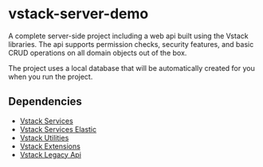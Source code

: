 # vstack-server-demo

A complete server-side project including a web api built using the Vstack libraries. The api supports permission checks, security features, and basic CRUD operations on all domain objects out of the box.

The project uses a local database that will be automatically created for you when you run the project.

## Dependencies

- [Vstack Services](https://github.com/vintage-software/vstack-services)
- [Vstack Services Elastic](https://github.com/vintage-software/vstack-services-elastic)
- [Vstack Utilities](https://github.com/vintage-software/vstack-utilities)
- [Vstack Extensions](https://github.com/vintage-software/vstack-extensions)
- [Vstack Legacy Api](https://github.com/vintage-software/vstack-legacy-api)
